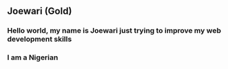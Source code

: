## Joewari (Gold)

### Hello world, my name is Joewari just trying to improve my web development skills

### I am a Nigerian

